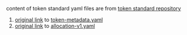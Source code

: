 content of token standard yaml files are from [token standard repository](https://github.com/hyperledger-labs/splice/tree/main/token-standard)
1. [original link](https://github.com/hyperledger-labs/splice/blob/cc35906236f2eb67841301a89e9467d428f6d28f/token-standard/splice-api-token-metadata-v1/openapi/token-metadata-v1.yaml) to [token-metadata.yaml](token-metadata.yaml)
2. [original link](https://github.com/hyperledger-labs/splice/blob/cc35906236f2eb67841301a89e9467d428f6d28f/token-standard/splice-api-token-allocation-v1/openapi/allocation-v1.yaml) to [allocation-v1.yaml](allocation-v1.yaml)